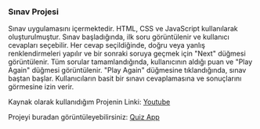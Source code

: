 ### Sınav Projesi 
 Sınav uygulamasını içermektedir. HTML, CSS ve JavaScript kullanılarak oluşturulmuştur.
 Sınav başladığında, ilk soru görüntülenir ve kullanıcı cevapları seçebilir.
Her cevap seçildiğinde, doğru veya yanlış renklendirmeleri yapılır ve bir sonraki soruya geçmek için "Next" düğmesi görüntülenir.
Tüm sorular tamamlandığında, kullanıcının aldığı puan ve "Play Again" düğmesi görüntülenir.
"Play Again" düğmesine tıklandığında, sınav baştan başlar.
Kullanıcıların basit bir sınavı cevaplamasına ve sonuçlarını görmesine izin verir.

Kaynak olarak kullanıdığım Projenin Linki:
[Youtube](https://www.youtube.com/watch?v=PBcqGxrr9g8)

Projeyi buradan görüntüleyebilirsiniz: 
[Quiz App](https://www.youtube.com/watch?v=PBcqGxrr9g8)